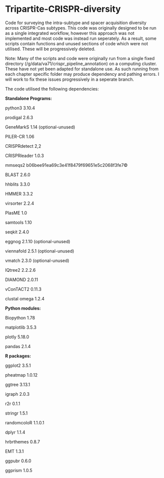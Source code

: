 # Tripartite-CRISPR-diversity
Code for surveying the intra-subtype and spacer acquisition diversity across CRISPR-Cas subtypes. This code was originally designed to be run as a single integrated workflow, however this approach was not implemented and most code was instead run seperately. As a result, some scripts contain functions and unused sections of code which were not utilised. These will be progressively deleted.

Note: Many of the scripts and code were originally run from a single fixed directory (/g/data/va71/crispr_pipeline_annotation) on a computing cluster. These have not yet been adapted for standalone use. As such running from each chapter specific folder may produce dependency and pathing errors. I will work to fix these issues progressively in a seperate branch.

The code utilised the following dependencies:

**Standalone Programs:**

python3		3.10.4

prodigal	 2.6.3

GeneMarkS	 1.14	(optional-unused)

PILER-CR	 1.06

CRISPRdetect	 2,2

CRISPRleader	 1.0.3

mmseqs2	 b06bee91ea69c3e41f8479f69651e5c2068f3fe7©

BLAST  2.6.0

hhblits	 3.3.0

HMMER	 3.3.2

virsorter	 2.2.4

PlasME	 1.0

samtools	 1.10

seqkit	 2.4.0

eggnog	 2.1.10	(optional-unused)

viennafold	 2.5.1	(optional-unused)

vmatch	 2.3.0 (optional-unused)

IQtree2	 2.2.2.6

DIAMOND  2.0.11

vConTACT2	 0.11.3

clustal omega	 1.2.4

**Python modules:**

Biopython	 1.78	

matplotlib  3.5.3

plotly	 5.18.0

pandas	 2.1.4

**R packages:**

ggplot2	  3.5.1

pheatmap	 1.0.12

ggtree	 3.13.1

igraph	 2.0.3

r2r	 0.1.1

stringr	 1.5.1

randomcoloR	 1.1.0.1

dplyr	 1.1.4

hrbrthemes	 0.8.7

EMT	 1.3.1

ggpubr  0.6.0

ggprism  1.0.5

